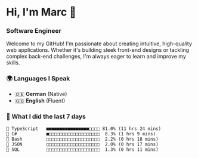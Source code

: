# Hi, I'm Marc 👋 
### Software Engineer

Welcome to my GitHub! I'm passionate about creating intuitive, high-quality web applications. Whether it's building sleek front-end designs or tackling complex back-end challenges, I'm always eager to learn and improve my skills.  

### 🌍 Languages I Speak  
- 🇩🇪 **German** (Native)  
- 🇬🇧 **English** (Fluent)

### 🤯 What I did the last 7 days

```
🔷 TypeScript   ■■■■■■■■■■■■■■■■□□□□ 81.0% (11 hrs 24 mins)
🔷 C#           ■□□□□□□□□□□□□□□□□□□□  8.3% (1 hrs 9 mins)
📄 Bash         □□□□□□□□□□□□□□□□□□□□  2.2% (0 hrs 18 mins)
📄 JSON         □□□□□□□□□□□□□□□□□□□□  2.0% (0 hrs 17 mins)
📄 SQL          □□□□□□□□□□□□□□□□□□□□  1.3% (0 hrs 11 mins)
```